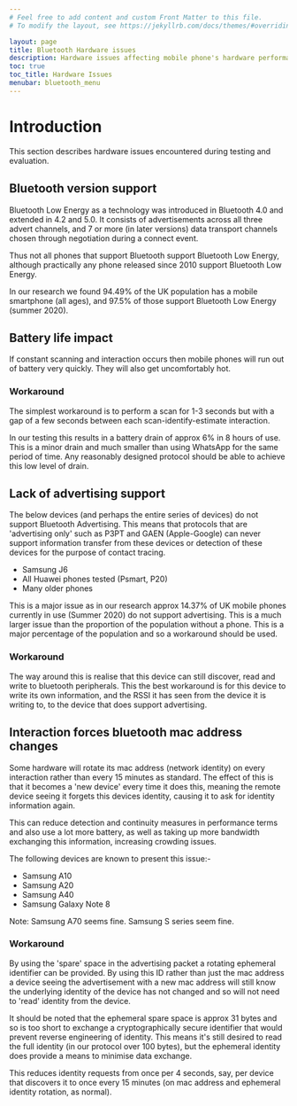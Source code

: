 ```yaml
---
# Feel free to add content and custom Front Matter to this file.
# To modify the layout, see https://jekyllrb.com/docs/themes/#overriding-theme-defaults

layout: page
title: Bluetooth Hardware issues
description: Hardware issues affecting mobile phone's hardware performance
toc: true
toc_title: Hardware Issues
menubar: bluetooth_menu
---
```


# Introduction

This section describes hardware issues encountered during testing and 
evaluation.

## Bluetooth version support

Bluetooth Low Energy as a technology was introduced in Bluetooth 4.0 and 
extended in 4.2 and 5.0. It consists of advertisements across all three 
advert channels, and 7 or more (in later versions) data transport channels 
chosen through negotiation during a connect event.

Thus not all phones that support Bluetooth support Bluetooth Low Energy, 
although practically any phone released since 2010 support Bluetooth Low 
Energy.

In our research we found 94.49% of the UK population has a mobile smartphone 
(all ages), and 97.5% of those support Bluetooth Low Energy (summer 2020).

## Battery life impact

If constant scanning and interaction occurs then mobile phones will run 
out of battery very quickly. They will also get uncomfortably hot.

### Workaround

The simplest workaround is to perform a scan for 1-3 seconds but with a 
gap of a few seconds between each scan-identify-estimate interaction.

In our testing this results in a battery drain of approx 6% in 8 hours of 
use. This is a minor drain and much smaller than using WhatsApp for the 
same period of time. Any reasonably designed protocol should be able to 
achieve this low level of drain.

## Lack of advertising support

The below devices (and perhaps the entire series of devices) do not support 
Bluetooth Advertising. This means that protocols that are 'advertising only' 
such as P3PT and GAEN (Apple-Google) can never support information transfer 
from these devices or detection of these devices for the purpose of contact 
tracing.

- Samsung J6
- All Huawei phones tested (Psmart, P20)
- Many older phones

This is a major issue as in our research approx 14.37% of UK mobile phones 
currently in use (Summer 2020) do not support advertising. This is a much 
larger issue than the proportion of the population without a phone. This 
is a major percentage of the population and so a workaround should be used.

### Workaround

The way around this is realise that this device can still discover, read and 
write to bluetooth peripherals. This the best workaround is for this device 
to write its own information, and the RSSI it has seen from the device it 
is writing to, to the device that does support advertising.

## Interaction forces bluetooth mac address changes

Some hardware will rotate its mac address (network identity) on every interaction rather than
every 15 minutes as standard. The effect of this
is that it becomes a 'new device' every time it does this, meaning the remote device
seeing it forgets this devices identity, causing it to ask for identity information again. 

This can reduce
detection and continuity measures in performance terms and also use a lot more battery, as well
as taking up more bandwidth exchanging this information, increasing crowding issues.

The following devices are known to present this issue:-

- Samsung A10
- Samsung A20
- Samsung A40
- Samsung Galaxy Note 8

Note: Samsung A70 seems fine. Samsung S series seem fine.

### Workaround

By using the 'spare' space in the advertising packet a rotating ephemeral identifier can be provided. 
By using this ID rather than just the mac address a device seeing the advertisement with a new mac 
address will still know the underlying identity of the device has not changed and so will not 
need to 'read' identity from the device.

It should be noted that the ephemeral spare space is approx 31 bytes and so is too short to
exchange a cryptographically secure identifier that would prevent reverse engineering of identity.
This means it's still desired to read the full identity (in our protocol over 100 bytes), but
the ephemeral identity does provide a means to minimise data exchange.

This reduces identity requests from once per 4 seconds, say, per device that discovers it to once
every 15 minutes (on mac address and ephemeral identity rotation, as normal).
